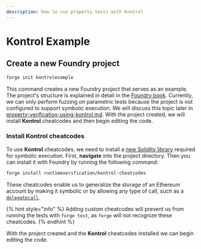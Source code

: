 ```yaml
---
description: How to run property tests with Kontrol
---
```


# Kontrol Example

## Create a new Foundry project

```bash
forge init kontrolexample
```

This command creates a new Foundry project that serves as an example. The project's structure is explained in detail in the [Foundry book](https://book.getfoundry.sh/projects/project-layout). Currently, we can only perform fuzzing on parametric tests because the project is not configured to support symbolic execution. We will discuss this topic later in [property-verification-using-kontrol.md](property-verification-using-kontrol.md "mention"). With the project created, we will install **Kontrol** cheatcodes and then begin editing the code.

### Install Kontrol cheatcodes

To use **Kontrol** cheatcodes, we need to install a [new Solidity library](https://github.com/runtimeverification/kontrol-cheatcodes/) required for symbolic execution. First, **navigate** into the project directory. Then you can install it with Foundry by running the following command:

```bash
forge install runtimeverification/kontrol-cheatcodes
```

These cheatcodes enable us to generalize the storage of an Ethereum account by making it symbolic or by allowing any type of call, such as a [`delegatecall`](https://www.evm.codes/#f4).

{% hint style="info" %}
Adding custom cheatcodes will prevent us from running the tests with `forge test`, as `forge` will not recognize these cheatcodes.
{% endhint %}

With the project created and the **Kontrol** cheatcodes installed we can begin editing the code.
